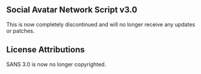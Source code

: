 ## Social Avatar Network Script v3.0

This is now completely discontinued and will no longer receive any updates or patches.

## License Attributions
SANS 3.0 is now no longer copyrighted.

